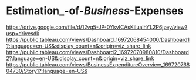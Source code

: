 # Estimation_-of-_Business_-Expenses
https://drive.google.com/file/d/12vq5-JP-0YkvICAsKiIualhYL2P6jzey/view?usp=drivesdk
https://public.tableau.com/views/Dashboard_16972068454000/Dashboard1?:language=en-US&:display_count=n&:origin=viz_share_link
https://public.tableau.com/views/Dashboard2_16972070980810/Dashboard2?:language=en-US&:display_count=n&:origin=viz_share_link
https://public.tableau.com/views/BusinessExpenditureOverview_16972076804730/Story1?:language=en-US&
